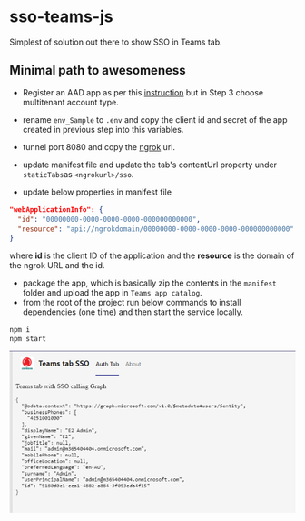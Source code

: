 # sso-teams-js
Simplest of solution out there to show SSO in Teams tab.


## Minimal path to awesomeness

- Register an AAD app as per this [instruction](https://docs.microsoft.com/en-us/microsoftteams/platform/tabs/how-to/authentication/auth-aad-sso#1-create-your-aad-application) but in Step 3 choose multitenant account type.
- rename `env_Sample` to `.env` and copy the client id and secret of the app created in previous step into this variables.

- tunnel port 8080 and copy the [ngrok](https://ngrok.com/) url.
- update manifest file and update the tab's contentUrl property under `staticTabs`as `<ngrokurl>/sso`.
- update below properties in manifest file
```json
"webApplicationInfo": {
  "id": "00000000-0000-0000-0000-000000000000",
  "resource": "api://ngrokdomain/00000000-0000-0000-0000-000000000000"
}
```
where **id** is the client ID of the application and the **resource** is the domain of the ngrok URL and the id.
- package the app, which is basically zip the contents in the `manifest` folder and upload the app in `Teams app catalog`.
- from the root of the project run below commands to install dependencies (one time) and then start the service locally.

```nodejs
npm i
npm start
```

![sso](./tabs-sso.png)

